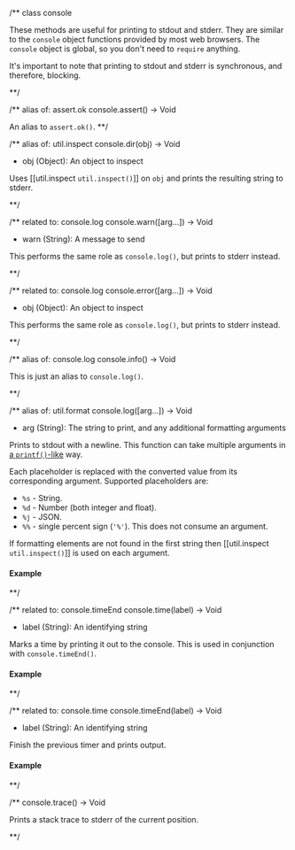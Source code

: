 /**
class console

These methods are useful for printing to stdout and stderr. They are similar to the `console` object functions provided by most web browsers. The `console` object is global, so you don't need to `require` anything.

It's important to note that printing to stdout and stderr is synchronous, and therefore, blocking.

**/


/** alias of: assert.ok
console.assert() -> Void

An alias to `assert.ok()`.
**/ 


/** alias of: util.inspect
console.dir(obj) -> Void
- obj (Object): An object to inspect

Uses [[util.inspect `util.inspect()`]] on `obj` and prints the resulting string to stderr.

**/ 


/** related to: console.log
console.warn([arg...]) -> Void
- warn (String): A message to send

This performs the same role as `console.log()`, but prints to stderr instead.

**/ 

/** related to: console.log
console.error([arg...]) -> Void
- obj (Object): An object to inspect

This performs the same role as `console.log()`, but prints to stderr instead.

**/ 


/** alias of: console.log
console.info() -> Void

This is just an alias to `console.log()`.

**/ 


/** alias of: util.format
console.log([arg...]) -> Void
- arg (String):  The string to print, and any additional formatting arguments

Prints to stdout with a newline. This function can take multiple arguments in [a `printf()`-like](http://en.wikipedia.org/wiki/Printf_format_string#Format_placeholders) way.
     
Each placeholder is replaced with the converted value from its corresponding argument. Supported placeholders are:

* `%s` - String.
* `%d` - Number (both integer and float).
* `%j` - JSON.
* `%%` - single percent sign (`'%'`). This does not consume an argument.

If formatting elements are not found in the first string then [[util.inspect `util.inspect()`]] is used on each argument. 

#### Example

<script src='http://snippets.nodemanual.org/github.com/mattpardee/nodemanual.org-examples/nodejs_ref_guide/console/console.log.js?linestart=3&lineend=0&showlines=false' defer='defer'></script>

**/ 


/** related to: console.timeEnd
console.time(label) -> Void
- label (String): An identifying string

Marks a time by printing it out to the console. This is used in conjunction with `console.timeEnd()`.

#### Example

<script src='http://snippets.nodemanual.org/github.com/mattpardee/nodemanual.org-examples/nodejs_ref_guide/console/console.time.js?linestart=3&lineend=0&showlines=false' defer='defer'></script>

**/ 


/** related to: console.time
console.timeEnd(label) -> Void
- label (String): An identifying string

Finish the previous timer and prints output.

#### Example

<script src='http://snippets.nodemanual.org/github.com/mattpardee/nodemanual.org-examples/nodejs_ref_guide/console/console.time.js?linestart=3&lineend=0&showlines=false' defer='defer'></script>

**/ 


/**
console.trace() -> Void

Prints a stack trace to stderr of the current position.

**/ 

